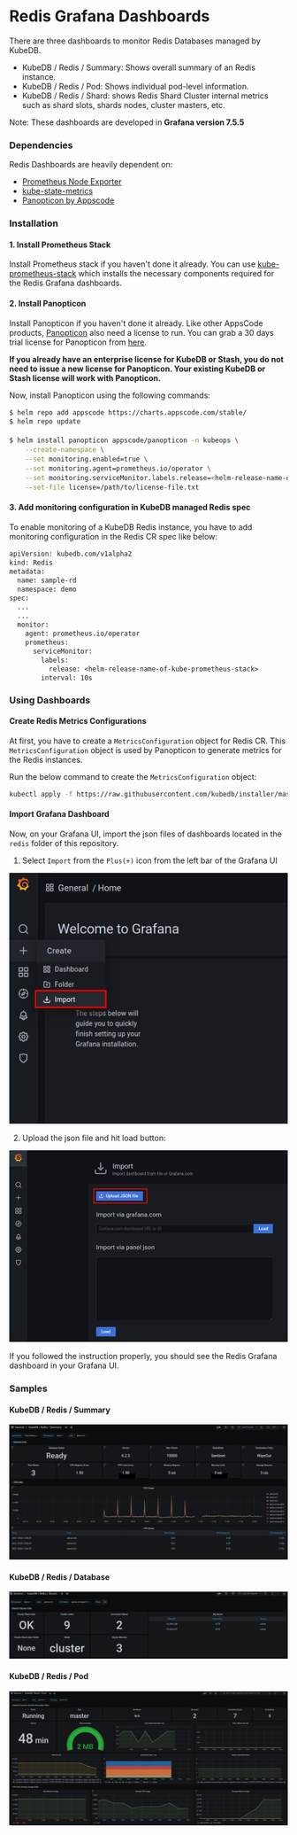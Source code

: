 # Redis Grafana Dashboards

There are three dashboards to monitor Redis Databases managed by KubeDB.

- KubeDB / Redis / Summary: Shows overall summary of an Redis instance.
- KubeDB / Redis / Pod: Shows individual pod-level information.
- KubeDB / Redis / Shard: shows Redis Shard Cluster internal metrics such as shard slots, shards nodes, cluster masters, etc.

Note: These dashboards are developed in **Grafana version 7.5.5**

### Dependencies

Redis Dashboards are heavily dependent on:

- [Prometheus Node Exporter](https://github.com/prometheus/node_exporter)
- [kube-state-metrics](https://github.com/kubernetes/kube-state-metrics)
- [Panopticon by Appscode](https://blog.byte.builders/post/introducing-panopticon/)


### Installation

#### 1. Install Prometheus Stack

Install Prometheus stack if you haven't done it already. You can use [kube-prometheus-stack](https://artifacthub.io/packages/helm/prometheus-community/kube-prometheus-stack) which installs the necessary components required for the Redis Grafana dashboards.

#### 2. Install Panopticon

Install Panopticon if you haven't done it already. Like other AppsCode products, [Panopticon](https://blog.byte.builders/post/introducing-panopticon/) also need a license to run. You can grab a 30 days trial license for Panopticon from [here](https://license-issuer.appscode.com/?p=panopticon-enterprise).

**If you already have an enterprise license for KubeDB or Stash, you do not need to issue a new license for Panopticon. Your existing KubeDB or Stash license will work with Panopticon.**

Now, install Panopticon using the following commands:

```bash
$ helm repo add appscode https://charts.appscode.com/stable/
$ helm repo update

$ helm install panopticon appscode/panopticon -n kubeops \
    --create-namespace \
    --set monitoring.enabled=true \
    --set monitoring.agent=prometheus.io/operator \
    --set monitoring.serviceMonitor.labels.release=<helm-release-name-of-kube-prometheus-stack> \
    --set-file license=/path/to/license-file.txt
```

#### 3. Add monitoring configuration in KubeDB managed Redis spec

To enable monitoring of a KubeDB Redis instance, you have to add monitoring configuration in the Redis CR spec like below:

```
apiVersion: kubedb.com/v1alpha2
kind: Redis
metadata:
  name: sample-rd
  namespace: demo
spec:
  ...
  ...
  monitor:
    agent: prometheus.io/operator
    prometheus:
      serviceMonitor:
        labels:
          release: <helm-release-name-of-kube-prometheus-stack>
        interval: 10s
```

### Using Dashboards

#### Create Redis Metrics Configurations

At first, you have to create a `MetricsConfiguration` object for Redis CR. This `MetricsConfiguration` object is used by Panopticon to generate metrics for the Redis instances.

Run the below command to create the `MetricsConfiguration` object:

```bash
kubectl apply -f https://raw.githubusercontent.com/kubedb/installer/master/charts/kubedb-metrics/templates/metricsconfig-kubedb-com-redis.yaml
```

#### Import Grafana Dashboard

Now, on your Grafana UI, import the json files of dashboards located in the `redis` folder of this repository.


1. Select `Import` from the `Plus(+)` icon from the left bar of the Grafana UI

![Import New Dashboard](/redis/images/import_dashboard_1.png)

2. Upload the json file and hit load button:

![Upload Dashboard JSON](/redis/images/import_dashboard_2.png)


If you followed the instruction properly, you should see the Redis Grafana dashboard in your Grafana UI.

### Samples

####  KubeDB / Redis / Summary

![KubeDB / Redis / Summary](/redis/images/kubedb-redis-summary.png)

#### KubeDB / Redis / Database

![KubeDB / Redis / Shard](/redis/images/kubedb-redis-shard.png)

#### KubeDB / Redis / Pod

![KubeDB / Redis / Pod](/redis/images/kubedb-redis-pod.png)